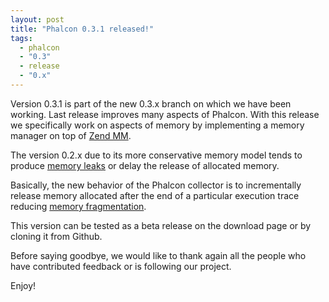 ```yaml
---
layout: post
title: "Phalcon 0.3.1 released!"
tags:
  - phalcon
  - "0.3"
  - release
  - "0.x"
---
```

Version 0.3.1 is part of the new 0.3.x branch on which we have been working. Last release improves many aspects of Phalcon. With this release we specifically work on aspects of memory by implementing a memory manager on top of [Zend MM](https://wiki.php.net/internals/zend_mm).

The version 0.2.x due to its more conservative memory model tends to produce [memory leaks](https://en.wikipedia.org/wiki/Memory_leak) or delay the release of allocated memory.

<!--more-->
Basically, the new behavior of the Phalcon collector is to incrementally release memory allocated after the end of a particular execution trace reducing [memory fragmentation](https://stackoverflow.com/a/3770572/1022921).

This version can be tested as a beta release on the download page or by cloning it from Github.

Before saying goodbye, we would like to thank again all the people who have contributed feedback or is following our project. 

Enjoy!
